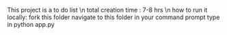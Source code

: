 This project is a to do list \n 
total creation time : 7-8 hrs \n
how to run it locally:
    fork this folder navigate to this folder in your command prompt 
    type in
    python app.py
